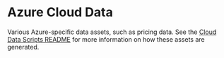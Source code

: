 # Azure Cloud Data

Various Azure-specific data assets, such as pricing data. See the [Cloud Data Scripts README](https://github.com/flexera-public/policy_templates/blob/master/tools/cloud_data/README.md) for more information on how these assets are generated.
